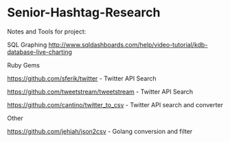 # Senior-Hashtag-Research 


Notes and Tools for project:

SQL Graphing
http://www.sqldashboards.com/help/video-tutorial/kdb-database-live-charting


Ruby Gems

https://github.com/sferik/twitter - Twitter API Search

https://github.com/tweetstream/tweetstream - Twitter API Search

https://github.com/cantino/twitter_to_csv - Twitter API search and converter

Other

https://github.com/jehiah/json2csv - Golang conversion and filter
